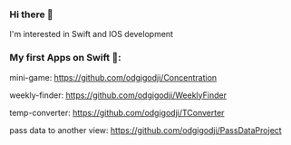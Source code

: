 ### Hi there 👋
I'm interested in Swift and IOS development

### Му first Apps on Swift 📱:
mini-game: https://github.com/odgigodji/Concentration

weekly-finder: https://github.com/odgigodji/WeeklyFinder

temp-converter: https://github.com/odgigodji/TConverter

pass data to another view: https://github.com/odgigodji/PassDataProject

<!-- # Contacts
Telegram: https://t.me/odgigodji -->
<!-- Instagram: @nikitaevvv -->
